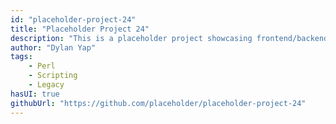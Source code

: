 ```yaml
---
id: "placeholder-project-24"
title: "Placeholder Project 24"
description: "This is a placeholder project showcasing frontend/backend features with a unique tech stack."
author: "Dylan Yap"
tags:
    - Perl
    - Scripting
    - Legacy
hasUI: true
githubUrl: "https://github.com/placeholder/placeholder-project-24"
---
```

